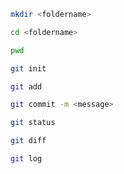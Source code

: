 ```bash
mkdir <foldername>
```

```bash
cd <foldername>
```

```bash
pwd
```

```bash
git init
```

```bash
git add
```

```bash
git commit -m <message>
```

```bash
git status
```

```bash
git diff
```

```bash
git log
```

